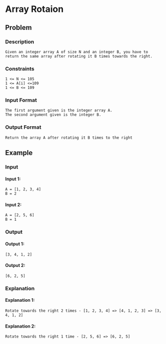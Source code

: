 # Array Rotaion

## Problem

### Description

    Given an integer array A of size N and an integer B, you have to return the same array after rotating it B times towards the right.

### Constraints

    1 <= N <= 105
    1 <= A[i] <=109
    1 <= B <= 109

### Input Format

    The first argument given is the integer array A.
    The second argument given is the integer B.

### Output Format

    Return the array A after rotating it B times to the right

## Example

### Input

#### Input 1:

    A = [1, 2, 3, 4]
    B = 2

#### Input 2:

    A = [2, 5, 6]
    B = 1

### Output

#### Output 1:

    [3, 4, 1, 2]

#### Output 2:

    [6, 2, 5]

### Explanation

#### Explanation 1:

    Rotate towards the right 2 times - [1, 2, 3, 4] => [4, 1, 2, 3] => [3, 4, 1, 2]

#### Explanation 2:

    Rotate towards the right 1 time - [2, 5, 6] => [6, 2, 5]
